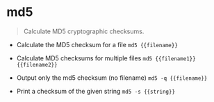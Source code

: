 # md5
> Calculate MD5 cryptographic checksums.

- Calculate the MD5 checksum for a file
`md5 {{filename}}`

- Calculate MD5 checksums for multiple files
`md5 {{filename1}} {{filename2}}`

- Output only the md5 checksum (no filename)
`md5 -q {{filename}}`

- Print a checksum of the given string
`md5 -s {{string}}`
